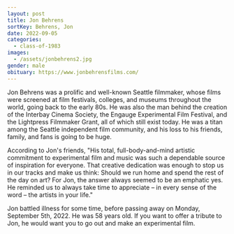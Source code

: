 ```yaml
---
layout: post
title: Jon Behrens
sortKey: Behrens, Jon
date: 2022-09-05
categories:
  - class-of-1983
images:
  - /assets/jonbehrens2.jpg
gender: male
obituary: https://www.jonbehrensfilms.com/
---
```

Jon Behrens was a prolific and well-known Seattle filmmaker, whose films were screened at film festivals, colleges, and museums throughout the world, going back to the early 80s. He was also the man behind the creation of the Interbay Cinema Society, the Engauge Experimental Film Festival, and the Lightpress Filmmaker Grant, all of which still exist today. He was a titan among the Seattle independent film community, and his loss to his friends, family, and fans is going to be huge.

According to Jon's friends, "His total, full-body-and-mind artistic commitment to experimental film and music was such a dependable source of inspiration for everyone. That creative dedication was enough to stop us in our tracks and make us think: Should we run home and spend the rest of the day on art? For Jon, the answer always seemed to be an emphatic yes. He reminded us to always take time to appreciate – in every sense of the word – the artists in your life." 

Jon battled illness for some time, before passing away on Monday, September 5th, 2022. H﻿e was 58 years old. If you want to offer a tribute to Jon, he would want you to go out and make an experimental film.